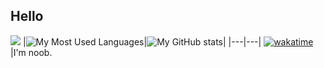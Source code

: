 ## Hello

![](https://komarev.com/ghpvc/?username=mark48853)
|![My Most Used Languages](https://github-readme-stats.vercel.app/api/top-langs/?username=mark48853&layout=compact&langs_count=10&count_private=true)|![My GitHub stats](https://github-readme-stats.vercel.app/api?username=mark48853&count_private=true)|
|---|---|
[![wakatime](https://wakatime.com/badge/user/b2ef7477-fbec-4fb4-a824-1f4d4ee4f697.svg)](https://wakatime.com/@b2ef7477-fbec-4fb4-a824-1f4d4ee4f697)|I'm noob.

